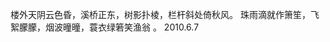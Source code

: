 楼外天阴云色昏，溪桥正东，树影扑棱，栏杆斜处倚秋风。
珠雨滴就作箫笙，飞絮朦朦，烟波曈曈，蓑衣绿箬笑渔翁 。
                                                                                              2010.6.7